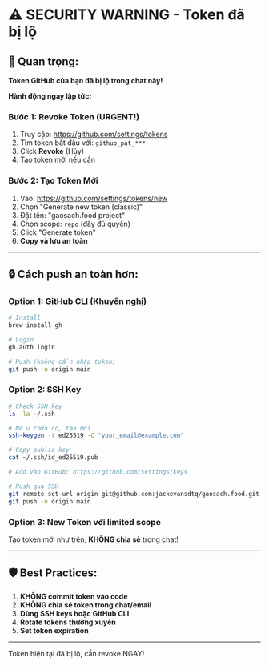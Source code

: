 # ⚠️ SECURITY WARNING - Token đã bị lộ

## 🚨 Quan trọng:

**Token GitHub của bạn đã bị lộ trong chat này!**

**Hành động ngay lập tức:**

### Bước 1: Revoke Token (URGENT!)

1. Truy cập: https://github.com/settings/tokens
2. Tìm token bắt đầu với: `github_pat_***`
3. Click **Revoke** (Hủy)
4. Tạo token mới nếu cần

### Bước 2: Tạo Token Mới

1. Vào: https://github.com/settings/tokens/new
2. Chọn "Generate new token (classic)"
3. Đặt tên: "gaosach.food project"
4. Chọn scope: `repo` (đầy đủ quyền)
5. Click "Generate token"
6. **Copy và lưu an toàn**

---

## 🔒 Cách push an toàn hơn:

### Option 1: GitHub CLI (Khuyến nghị)

```bash
# Install
brew install gh

# Login
gh auth login

# Push (không cần nhập token)
git push -u origin main
```

### Option 2: SSH Key

```bash
# Check SSH key
ls -la ~/.ssh

# Nếu chưa có, tạo mới
ssh-keygen -t ed25519 -C "your_email@example.com"

# Copy public key
cat ~/.ssh/id_ed25519.pub

# Add vào GitHub: https://github.com/settings/keys

# Push qua SSH
git remote set-url origin git@github.com:jackevansdtq/gaosach.food.git
git push -u origin main
```

### Option 3: New Token với limited scope

Tạo token mới như trên, **KHÔNG chia sẻ** trong chat!

---

## 🛡️ Best Practices:

1. **KHÔNG commit token vào code**
2. **KHÔNG chia sẻ token trong chat/email**
3. **Dùng SSH keys hoặc GitHub CLI**
4. **Rotate tokens thường xuyên**
5. **Set token expiration**

---

Token hiện tại đã bị lộ, cần revoke NGAY!

